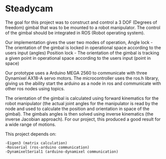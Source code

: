 # Steadycam

The goal for this project was to construct and control a 3 DOF (Degrees of freedom) gimbal that was to be mounted to a robot manipulator.
The control of the gimbal should be integrated in ROS (Robot operating system).

Our implementation gives the user two modes of operation,
Angle lock - The orientation of the gimbal is locked in operational space according to the users input (angles)
Position lock - The orientation of the gimbal is tracking a given point in operational space according to the users input (point in space)

Our prototype uses a Arduino MEGA 2560 to communicate with three Dynamixel AX18-A servo motors. The microcontroller uses the ros.h library, giving us the ability
start the arduino as a node in ros and communicate with other ros nodes using topics.

The orientation of the gimbal is calculated using forward kinematics for the robot manipulator (the actual joint angles for the manipulator
is read by the node and used to calculate the position and orientation in space of the gimbal). The gimbals angles is then solved using
inverse kinematics (the inverse Jacobian approach). For our project, this produced a good result for a wide range of motions.

This project depends on:

    -Eigen3 (matrix calculation)
    -Rosserial (ros-arduino communication)
    -DynamixelSerial1 (arduino-dynamixel communication)
